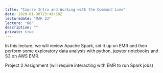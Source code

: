 ```yaml
---
title: "Course Intro and Working with the Command Line"
date: 2020-01-30T23:43:38Z
lecturedate: "MAR 23"
lecture: "08"
description: ""
private: true
---
```


In this lecture, we will review Apache Spark, set it up on EMR and then perform some exploratory data analysis with python, jupyter notebooks and S3 on AWS EMR.

Project 2 Assignment (will require interacting with EMR to run Spark jobs)
